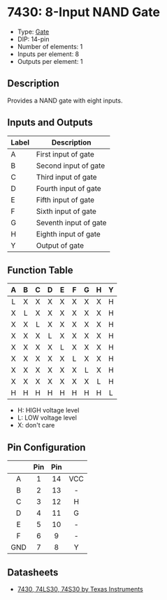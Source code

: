 # 7430: 8-Input NAND Gate

- Type: [Gate](gates.md)
- DIP: 14-pin
- Number of elements: 1
- Inputs per element: 8
- Outputs per element: 1

## Description

Provides a NAND gate with eight inputs.

## Inputs and Outputs

| Label | Description            |
| ----- | ---------------------- |
| A     | First input of gate    |
| B     | Second input of gate   |
| C     | Third input of gate    |
| D     | Fourth input of gate   |
| E     | Fifth  input of gate   |
| F     | Sixth  input of gate   |
| G     | Seventh input of gate  |
| H     | Eighth input of gate   |
| Y     | Output of gate         |

## Function Table

| A   | B   | C   | D   | E   | F   | G   | H   | Y   |
|:---:|:---:|:---:|:---:|:---:|:---:|:---:|:---:|:---:|
| L   | X   | X   | X   | X   | X   | X   | X   | H   |
| X   | L   | X   | X   | X   | X   | X   | X   | H   |
| X   | X   | L   | X   | X   | X   | X   | X   | H   |
| X   | X   | X   | L   | X   | X   | X   | X   | H   |
| X   | X   | X   | X   | L   | X   | X   | X   | H   |
| X   | X   | X   | X   | X   | L   | X   | X   | H   |
| X   | X   | X   | X   | X   | X   | L   | X   | H   |
| X   | X   | X   | X   | X   | X   | X   | L   | H   |
| H   | H   | H   | H   | H   | H   | H   | H   | L   |

- H: HIGH voltage level
- L: LOW voltage level
- X: don't care

## Pin Configuration

|     | Pin | Pin |     |
|:---:|:---:|:---:|:---:|
| A   |   1 |  14 | VCC |
| B   |   2 |  13 | -   |
| C   |   3 |  12 | H   |
| D   |   4 |  11 | G   |
| E   |   5 |  10 | -   |
| F   |   6 |   9 | -   |
| GND |   7 |   8 | Y   |

## Datasheets

- [7430, 74LS30, 74S30 by Texas Instruments](http://www.ti.com.cn/cn/lit/ds/symlink/sn7430.pdf)
